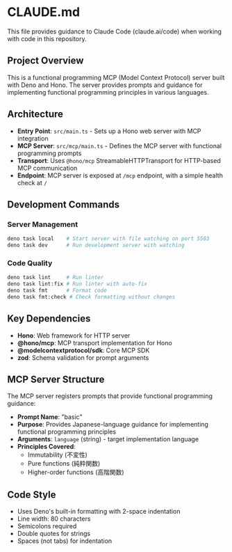 # CLAUDE.md

This file provides guidance to Claude Code (claude.ai/code) when working with code in this repository.

## Project Overview

This is a functional programming MCP (Model Context Protocol) server built with Deno and Hono. The server provides prompts and guidance for implementing functional programming principles in various languages.

## Architecture

- **Entry Point**: `src/main.ts` - Sets up a Hono web server with MCP integration
- **MCP Server**: `src/mcp/main.ts` - Defines the MCP server with functional programming prompts
- **Transport**: Uses `@hono/mcp` StreamableHTTPTransport for HTTP-based MCP communication
- **Endpoint**: MCP server is exposed at `/mcp` endpoint, with a simple health check at `/`

## Development Commands

### Server Management
```bash
deno task local    # Start server with file watching on port 5503
deno task dev      # Run development server with watching
```

### Code Quality
```bash
deno task lint     # Run linter
deno task lint:fix # Run linter with auto-fix
deno task fmt      # Format code
deno task fmt:check # Check formatting without changes
```

## Key Dependencies

- **Hono**: Web framework for HTTP server
- **@hono/mcp**: MCP transport implementation for Hono
- **@modelcontextprotocol/sdk**: Core MCP SDK
- **zod**: Schema validation for prompt arguments

## MCP Server Structure

The MCP server registers prompts that provide functional programming guidance:

- **Prompt Name**: "basic" 
- **Purpose**: Provides Japanese-language guidance for implementing functional programming principles
- **Arguments**: `language` (string) - target implementation language
- **Principles Covered**:
  - Immutability (不変性)
  - Pure functions (純粋関数)
  - Higher-order functions (高階関数)

## Code Style

- Uses Deno's built-in formatting with 2-space indentation
- Line width: 80 characters
- Semicolons required
- Double quotes for strings
- Spaces (not tabs) for indentation